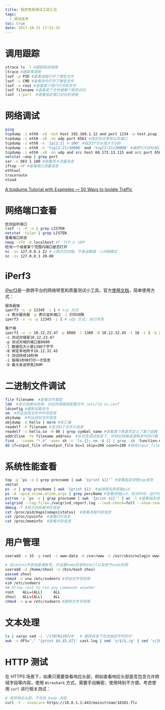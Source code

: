 ```yaml
---
title: 程序常用调试工具汇总
tags:
  - 调试技术
toc: true
date: 2017-10-31 17:51:31
---
```

# 调用跟踪
``` bash
strace ls -l #跟踪系统调用
ltrace #跟踪库调用
lsof -p PID #查看进程打开了哪些文件
lsof -c CMD #查看命令打开了哪些文件
lsof -u root #查看某个用户打开的文件
lsof filename #查看某个文件被哪个程序访问
lsof -i:port  #查看指定端口对应的进程
```

# 网络调试
``` bash
ping
tcpdump -i eth0 -s0 -SvX host 192.168.1.12 and port 1234 -w test.pcap
tcpdump -i eth0 -s0 -nn udp port 6561 #指定协议类型以及端口
tcpdump -i eth0 -n 'ip[2:2] > 100' #指定IP包长度大于100
tcpdump -i eth0 -n 'tcp[2:2]>10000' and 'tcp[2:2]<20000' #捕获TCP目标端口在10000和20000之间的包
tcpdump -i eth0 -s0 -nn udp and src host 60.173.13.115 and src port 6561 #指定协议类型以及ip和端口
netstat –anp | grep port
sar -n DEV 1 100 #收集网卡流量信息
iftop -nP #查看端口流量信息
ethtool
traceroute
nload
```
[A tcpdump Tutorial with Examples — 50 Ways to Isolate Traffic](https://danielmiessler.com/study/tcpdump/)

<!--more-->
# 网络端口查看
``` bash
检测监听端口
lsof -i -P -n | grep LISTEN
netstat -tulpn | grep LISTEN
查看端口状态
nmap -sTU -O localhost #T：TCP U：UDP
检测一个或者某个范围内端口是否打开
nc -zv 127.0.0.1 22 #-z表示仅扫描，不发送数据 -v详细模式
nc -zv 127.0.0.1 20-80
```

# iPerf3
[iPerf3](https://iperf.fr/)是一款跨平台的网络带宽和质量测试小工具。官方[使用文档](https://iperf.fr/iperf-doc.php)，简单使用方式：
``` bash
服务器端
iperf3 -s -p 12345 -i 1 # tcp 方式
-s 表示服务器 -p 表示监听端口 -i 打印间隔
iperf3 -s -u -p 12345 -i 1 # udp 方式, 执行失败

客户端
iperf3 -u -c 10.12.23.47 -p 8080 -l 1380 -B 10.12.32.45 -t 10 -i 1 -b 200M
-c 测试对端是10.12.23.47
-p 测试对端的端口是8080
-l 数据包大小是1380个字节
-B 绑定本地网卡10.12.32.45
-t 测试持续10秒钟
-i 每隔1秒钟打印一次信息
-b 最大发送带宽200M
```

# 二进制文件调试
``` bash
file filename  #查看文件类型
ldd  #显示依赖动态库，对应的库路径配置文件 /etc/ld.so.conf
ldconfig #重新加载命令
nm  #列出目标文件中符号信息
objdump  #列出目标文件信息
objdump -d hello | more #反汇编
readelf -h filename #显示ELF文件头信息
readelf -s hello.so -W 80 | grep symbol_name #查看某个库是否定义了某个函数
addr2line -fe filename address  #在包含调试信息下，将地址转换成源程序代码行数；对于动态共享库使用相对地址
find . -iname "*.o" -exec sh -c 'ls {}; nm -A {} | grep -iH 'function-name'' \; #查看.o文件是包含指定内容,注意最后\前的空格
dd if=input_file of=output_file bs=1 skip=200 count=100 #保存input_file中从200字节开始后的100字节数据到output_file文件中
```

# 系统性能查看
``` bash
top -p `ps -e | grep procname | awk '{print $1}'` #查看指定进程top信息
vmstat
ps -e | grep procName | awk '{print $1}' #由进程名称获取pid
ps -A -opid,stime,etime,args | grep porcName #查看进程pid，启动时间，运行时间以及运行参数
pstree -p `ps -e | grep procname | awk '{print $1}'` | wc -l #查看指定进程的线程数目
valgrind --log-file=./valgrind_report.log --leak-check=full --show-reachable=no --track-origins=yes --trace-children=yes ./executable
dmesg -T #显示内核缓冲区信息
cat /proc/pid/maps[smaps|status]  #查看进程内存信息
cat /proc/cpuinfo  #查看CPU信息
cat /proc/meminfo  #查看内存信息
```

# 用户管理
``` bash
useradd -u 33 -g root -c www-data -d /var/www -s /usr/sbin/nologin www-data #添加用户

# 在centos中添加普通账号，并设置home目录和shell以及授予sudo权限
useradd -d /home/zhoul -s /bin/bash zhoul
passwd zhoul
chmod -v u+w /etc/sudoers #添加文件写权限
vim /etc/sudoers
## Allow root to run any commands anywher  
root    ALL=(ALL)     ALL  
zhoul   ALL=(ALL)     ALL
chmod -v u-w /etc/sudoers #删除文件写权限
```

# 文本处理
``` bash
ls | xargs sed -i '/170701297/d'  # 删除目录下包含指定字符的行
awk -v OFS="," '{print $4,$5,$7}' cast.log | sed 's/$/&,/g' | sed 's/2022-03-/2022\/03\//g' | sed 's/-/:/g' > cast.csv # 日志文件格式化，输出 csv 格式
```

# HTTP 测试
在 HTTPS 场景下，如果只需要查看响应头部，例如查看响应头部是否包含允许跨域字段等内容，使用 `Wireshark` 方式，需要手动解密，使用特别不方便。考虑使用 `curl` 进行相关测试：
``` bash
# 请求响应头部，不包含 body 内容
curl -I --insecure https://10.0.1.1:443/mainstream/10101.flv
```
